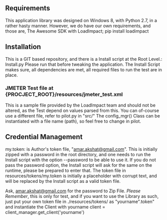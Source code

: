 ## Requirements

This application library was designed on Windows 8, with Python 2.7, in a rather hasty manner.
However, we do have our own requirements, and those are,
The Awesome SDK with LoadImpact; pip install loadimpact

## Installation

This is a GIT based repository, and there is a Install script at the Root Level.: Install.py
Please run that before tweaking the application. The Install Script makes sure, all dependencies are met,
all required files to run the test are in place.

### JMETER Test file at {PROCJECT_ROOT}/resources/jmeter_test.xml
This is a sample file provided by the LoadImpact team and should not be altered, as the Test depend on values parsed
from this.
You can of-course use a different file, refer to pilot.py in "src/"
The config_mgr() Class can be instantiated with a file name (path), so feel free to change in pilot.



## Credential Management
my.token: is Author's token file, "amar.akshat@gmail.com".
This is initially zipped with a password in the root directory, and one needs to run the Install script with the option
--password <password> to be able to use it. If you do not pass the password option, the Install script will ask for the
same on the runtime, please be prepared to enter that.
The token file in resources/tokens/my.token is initially a placeholder with corrupt text, and will be replaced by the
Install script as a valid token file.

Ask, amar.akshat@gmail.com for the password to Zip File.
*Please Remember*, this is only for test, and if you want to use the Library as such, just put your own token file in
 ./resources/tokens/ as "yourname".token" and instantiate the Client with yourname
 client = client_manager.get_client('yourname')
 